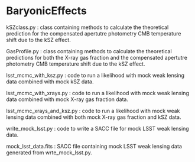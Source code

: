 # BaryonicEffects

kSZclass.py : class containing methods to calculate the theoretical prediction for the compensated apertutre photometry CMB temperature shift due to the kSZ effect.

GasProfile.py : class containing methods to calculate the theoretical predictions for both the X-ray gas fraction and the compensated apertutre photometry CMB temperature shift due to the kSZ effect.

lsst_mcmc_with_ksz.py : code to run a likelihood with mock weak lensing data combined with mock kSZ data.

lsst_mcmc_with_xrays.py : code to run a likelihood with mock weak lensing data combined with mock X-ray gas fraction data.

lsst_mcmc_xrays_and_ksz.py : code to run a likelihood with mock weak lensing data combined with both mock X-ray gas fraction and kSZ data.

write_mock_lsst.py : code to write a SACC file for mock LSST weak lensing data.

mock_lsst_data.fits : SACC file containing mock LSST weak lensing data generated from wrte_mock_lsst.py.
